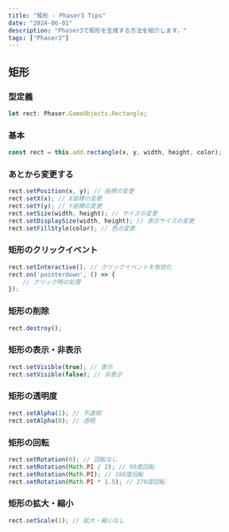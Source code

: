 ```yaml
---
title: "矩形 - Phaser3 Tips"
date: "2024-06-01"
description: "Phaser3で矩形を生成する方法を紹介します。"
tags: ["Phaser3"]
---
```


## 矩形
### 型定義
```typescript
let rect: Phaser.GameObjects.Rectangle;
```
### 基本
```typescript
const rect = this.add.rectangle(x, y, width, height, color);
```
### あとから変更する
```typescript
rect.setPosition(x, y); // 座標の変更
rect.setX(x); // X座標の変更
rect.setY(y); // Y座標の変更
rect.setSize(width, height); // サイズの変更
rect.setDisplaySize(width, height); // 表示サイズの変更
rect.setFillStyle(color); // 色の変更
```
### 矩形のクリックイベント
```typescript
rect.setInteractive(); // クリックイベントを有効化
rect.on('pointerdown', () => {
    // クリック時の処理
});
```
### 矩形の削除
```typescript
rect.destroy();
```
### 矩形の表示・非表示
```typescript
rect.setVisible(true); // 表示
rect.setVisible(false); // 非表示
```
### 矩形の透明度
```typescript
rect.setAlpha(1); // 不透明
rect.setAlpha(0); // 透明
```
### 矩形の回転
```typescript
rect.setRotation(0); // 回転なし
rect.setRotation(Math.PI / 2); // 90度回転
rect.setRotation(Math.PI); // 180度回転
rect.setRotation(Math.PI * 1.5); // 270度回転
```
### 矩形の拡大・縮小
```typescript
rect.setScale(1); // 拡大・縮小なし
```
